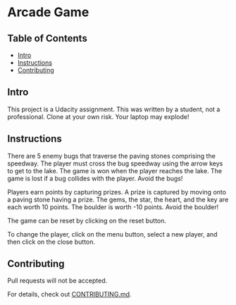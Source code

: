 # Arcade Game

## Table of Contents

* [Intro](#intro)
* [Instructions](#instructions)
* [Contributing](#contributing)

## Intro

This project is a Udacity assignment.  This was written by a student, not a professional.  Clone at your own risk.  Your laptop may explode!

## Instructions

There are 5 enemy bugs that traverse the paving stones comprising the speedway.  The player must
cross the bug speedway using the arrow keys to get to the lake.  The game is won when the player reaches the lake.  The game is lost if a bug collides with the player.  Avoid the bugs!

Players earn points by capturing prizes.  A prize is captured by moving onto a paving stone having a prize.  The gems, the star, the heart, and the key are each worth 10 points.  The boulder
is worth -10 points.  Avoid the boulder!

The game can be reset by clicking on the reset button.

To change the player, click on the menu button, select a new player, and then click on the close button.

## Contributing

Pull requests will not be accepted.

For details, check out [CONTRIBUTING.md](CONTRIBUTING.md).
